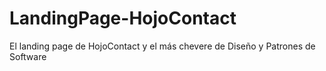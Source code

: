 # LandingPage-HojoContact
El landing page de HojoContact y el más chevere de Diseño y Patrones de Software
